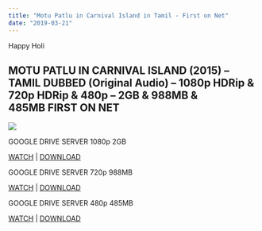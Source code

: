 ```yaml
---
title: "Motu Patlu in Carnival Island in Tamil - First on Net"
date: "2019-03-21"
---
```


Happy Holi  
  

## MOTU PATLU IN CARNIVAL ISLAND (2015) – TAMIL DUBBED (Original Audio) – 1080p HDRip & 720p HDRip & 480p – 2GB & 988MB & 485MB FIRST ON NET

[![](https://1.bp.blogspot.com/-McilHq0RY5w/XELYgfegEcI/AAAAAAAAAyg/T_7uE5jb-7ocTP5jhFmGBkdUQ5Vp0Q7BQCLcBGAs/s280/maxresdefault{8cd00c2b6371b4e82b2136421417e8ecb96b705ea6eb9720573582fbfe11734e}2B{8cd00c2b6371b4e82b2136421417e8ecb96b705ea6eb9720573582fbfe11734e}25281{8cd00c2b6371b4e82b2136421417e8ecb96b705ea6eb9720573582fbfe11734e}2529.jpg)](https://1.bp.blogspot.com/-McilHq0RY5w/XELYgfegEcI/AAAAAAAAAyg/T_7uE5jb-7ocTP5jhFmGBkdUQ5Vp0Q7BQCLcBGAs/s1600/maxresdefault{8cd00c2b6371b4e82b2136421417e8ecb96b705ea6eb9720573582fbfe11734e}2B{8cd00c2b6371b4e82b2136421417e8ecb96b705ea6eb9720573582fbfe11734e}25281{8cd00c2b6371b4e82b2136421417e8ecb96b705ea6eb9720573582fbfe11734e}2529.jpg)

GOOGLE DRIVE SERVER 1080p 2GB

[WATCH](https://clk.ink/SPvP3Pz) | [DOWNLOAD](https://clk.ink/SPvP3Pz)

GOOGLE DRIVE SERVER 720p 988MB

[WATCH](https://clk.ink/KUnlvEu) | [DOWNLOAD](https://clk.ink/KUnlvEu)

GOOGLE DRIVE SERVER 480p 485MB

[WATCH](https://clk.ink/CgihP3) | [DOWNLOAD](https://clk.ink/CgihP3)
